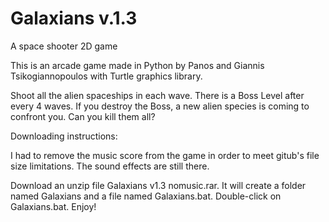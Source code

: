 # Galaxians v.1.3
A space shooter 2D game

This is an arcade game made in Python by Panos and Giannis Tsikogiannopoulos with Turtle graphics library.

Shoot all the alien spaceships in each wave. There is a Boss Level after every 4 waves. If you destroy the Boss, a new alien species is coming to confront you. Can you kill them all?

Downloading instructions:

I had to remove the music score from the game in order to meet gitub's file size limitations. The sound effects are still there.

Download an unzip file Galaxians v1.3 nomusic.rar. It will create a folder named Galaxians and a file named Galaxians.bat. Double-click on Galaxians.bat. Enjoy!

